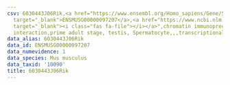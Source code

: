 ```yaml
---
csv: 6030443J06Rik,<a href="https://www.ensembl.org/Homo_sapiens/Gene/Summary?db=core;g=ENSMUSG00000097207"
  target="_blank">ENSMUSG00000097207</a>,<a href="https://www.ncbi.nlm.nih.gov/pubmed/25450459"
  target="_blank"><i class="fas fa-file"></i></a>",chromatin immunoprecipitation assay,direct
  interaction,prime adult stage, testis, Spermatocyte,,,transcriptional regulation,
data_alias: 6030443J06Rik
data_id: ENSMUSG00000097207
data_numevidence: 1
data_species: Mus musculus
data_taxid: '10090'
title: 6030443J06Rik
---
```

